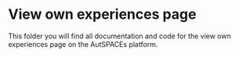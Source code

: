 # View own experiences page

This folder you will find all documentation and code for the view own experiences page on the AutSPACEs platform. 
